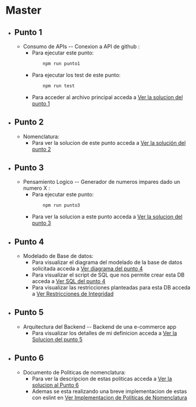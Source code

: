 # Master

* ## Punto 1
    * Consumo de APIs -- Conexion a API de github :
        * Para ejecutar este punto:
            ``` sh
                npm run punto1
            ``` 
        * Para ejecutar los test de este punto:
            ``` sh
                npm run test
            ``` 
        * Para acceder al archivo principal acceda a [Ver la solucion del punto 1](Item_1\src\app.js)

* ## Punto 2
    * Nomenclatura:
        * Para ver la solucion de este punto acceda a [Ver la solución del punto 2](Item_2/function.js)

* ## Punto 3
    * Pensamiento Logico -- Generador de numeros impares dado un numero X :
        * Para ejecutar este punto:
            ```sh
                npm run punto3
            ```
        * Para ver la solucion a este punto acceda a [Ver la solucion del punto 3](Item_3/main.js)

* ## Punto 4
    * Modelado de Base de datos:
        * Para visualizar el diagrama del modelado de la base de datos solicitada acceda a [Ver diagrama del punto 4](Item_4/postgres.png)
        * Para visualizar el script de SQL que nos permite crear esta DB acceda a [Ver SQL del punto 4](Item_4/Database.SQL)
        * Para visualizar las restricciones planteadas para esta DB acceda a [Ver Restricciones de Integridad](Item_4/databaseConstraint.md)

* ## Punto 5
    * Arquitectura del Backend -- Backend de una e-commerce app
        * Para visualizar los detalles de mi definicion acceda a [Ver la Solucion del punto 5](Item_5/e-comerce-app.md)

* ## Punto 6 
    * Documento de Politicas de nomenclatura:
        * Para ver la descripcion de estas politicas acceda a [Ver la solucion al Punto 6](Item_6/naming-policies.md)
        * Ademas se esta realizando una breve implementacion de estas con eslint en [Ver Implementacion de Politicas de Nomenclatura](.eslintrc.json)
